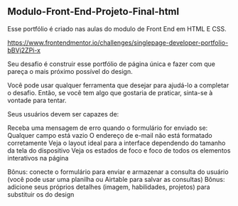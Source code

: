 ## Modulo-Front-End-Projeto-Final-html

 Esse portfólio é criado nas aulas do modulo de Front End em HTML E CSS.

https://www.frontendmentor.io/challenges/singlepage-developer-portfolio-bBVj2ZPi-x

Seu desafio é construir esse portfólio de página única e fazer com que pareça o mais próximo possível do design.

Você pode usar qualquer ferramenta que desejar para ajudá-lo a completar o desafio. Então, se você tem algo que gostaria de praticar, sinta-se à vontade para tentar.

Seus usuários devem ser capazes de:

Receba uma mensagem de erro quando o formulário for enviado se: Qualquer campo está vazio O endereço de e-mail não está formatado corretamente Veja o layout ideal para a interface dependendo do tamanho da tela do dispositivo Veja os estados de foco e foco de todos os elementos interativos na página

Bônus: conecte o formulário para enviar e armazenar a consulta do usuário (você pode usar uma planilha ou Airtable para salvar as consultas) Bônus: adicione seus próprios detalhes (imagem, habilidades, projetos) para substituir os do design
